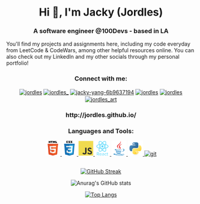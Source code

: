 <h1 align="center">Hi 👋, I'm Jacky (Jordles)</h1>
<h3 align="center">A software engineer @100Devs - based in LA</h3>

You'll find my projects and assignments here, including my code everyday from LeetCode & CodeWars, among other helpful resources online. You can also check out my LinkedIn and my other socials through my personal portfolio!

<h3 align="center">Connect with me:</h3>
<p align="center">
<a href="https://github.com/jordles" target="blank"><img align="center" src="https://raw.githubusercontent.com/rahuldkjain/github-profile-readme-generator/master/src/images/icons/Social/github.svg" alt="jordles" height="30" width="40" /></a>
<a href="https://twitter.com/jordles_" target="blank"><img align="center" src="https://raw.githubusercontent.com/rahuldkjain/github-profile-readme-generator/master/src/images/icons/Social/twitter.svg" alt="jordles_" height="30" width="40" /></a>
<a href="https://linkedin.com/in/jacky-yang-6b9637194" target="blank"><img align="center" src="https://raw.githubusercontent.com/rahuldkjain/github-profile-readme-generator/master/src/images/icons/Social/linked-in-alt.svg" alt="jacky-yang-6b9637194" height="30" width="40" /></a>
<a href="https://www.leetcode.com/jordles" target="blank"><img align="center" src="https://raw.githubusercontent.com/rahuldkjain/github-profile-readme-generator/master/src/images/icons/Social/leet-code.svg" alt="jordles" height="30" width="40" /></a>
<a href="https://www.codewars.com/users/jordles" target="blank" ><img align="center" src="https://avatars.githubusercontent.com/u/5387632?s=200&v=4" alt="jordles" height="40" width="40" /></a>
<a href="https://instagram.com/jordles_art" target="blank"><img align="center" src="https://raw.githubusercontent.com/rahuldkjain/github-profile-readme-generator/master/src/images/icons/Social/instagram.svg" alt="jordles_art" height="30" width="40" /></a>
</p>

<h3 align="center" >http://jordles.github.io/ </h3>

<h3 align="center">Languages and Tools:</h3>
<p align="center"> 
  <a href="https://www.w3.org/html/" target="_blank" rel="noreferrer"> <img src="https://raw.githubusercontent.com/devicons/devicon/master/icons/html5/html5-original-wordmark.svg" alt="html5" width="40" height="40"/> </a>
  <a href="https://www.w3schools.com/css/" target="_blank" rel="noreferrer"> <img src="https://raw.githubusercontent.com/devicons/devicon/master/icons/css3/css3-original-wordmark.svg" alt="css3" width="40" height="40"/> </a>
  <a href="https://developer.mozilla.org/en-US/docs/Web/JavaScript" target="_blank" rel="noreferrer"> <img src="https://raw.githubusercontent.com/devicons/devicon/master/icons/javascript/javascript-original.svg" alt="javascript" width="40" height="40"/> </a> 
  <a href="https://reactjs.org/" target="_blank" rel="noreferrer"> <img src="https://raw.githubusercontent.com/devicons/devicon/master/icons/react/react-original-wordmark.svg" alt="react" width="40" height="40"/> </a> 
  <a href="https://www.java.com" target="_blank" rel="noreferrer"> <img src="https://raw.githubusercontent.com/devicons/devicon/master/icons/java/java-original.svg" alt="java" width="40" height="40"/> </a> 
  <a href="https://www.python.org" target="_blank" rel="noreferrer"> <img src="https://raw.githubusercontent.com/devicons/devicon/master/icons/python/python-original.svg" alt="python" width="40" height="40"/> </a>
  <a href="https://git-scm.com/" target="_blank" rel="noreferrer"> <img src="https://www.vectorlogo.zone/logos/git-scm/git-scm-icon.svg" alt="git" width="40" height="40"/> </a>
</p>


##

<div align="center"> 
  
[![GitHub Streak](https://streak-stats.demolab.com?user=jordles&hide_border=true&background=45%2CEBC512%2C59F0FF&ring=EB372B&fire=EB0303&stroke=000000)](https://git.io/streak-stats)
  
![Anurag's GitHub stats](https://github-readme-stats.vercel.app/api?username=jordles&bg_color=30,ebc512,59f0ff&title_color=000&text_color=000&show_icons=true&rank_icon=github&hide_border=true)

[![Top Langs](https://github-readme-stats.vercel.app/api/top-langs/?username=jordles&bg_color=30,ebc512,59f0ff&title_color=000&text_color=000&layout=compact&hide_border=true)](https://github.com/anuraghazra/github-readme-stats)

</div>
<!--
**jordles/jordles** is a ✨ _special_ ✨ repository because its `README.md` (this file) appears on your GitHub profile.

Here are some ideas to get you started:

- 🔭 I’m currently working on ...
- 🌱 I’m currently learning ...
- 👯 I’m looking to collaborate on ...
- 🤔 I’m looking for help with ...
- 💬 Ask me about ...
- 📫 How to reach me: ...
- 😄 Pronouns: ...
- ⚡ Fun fact: ...
-->
